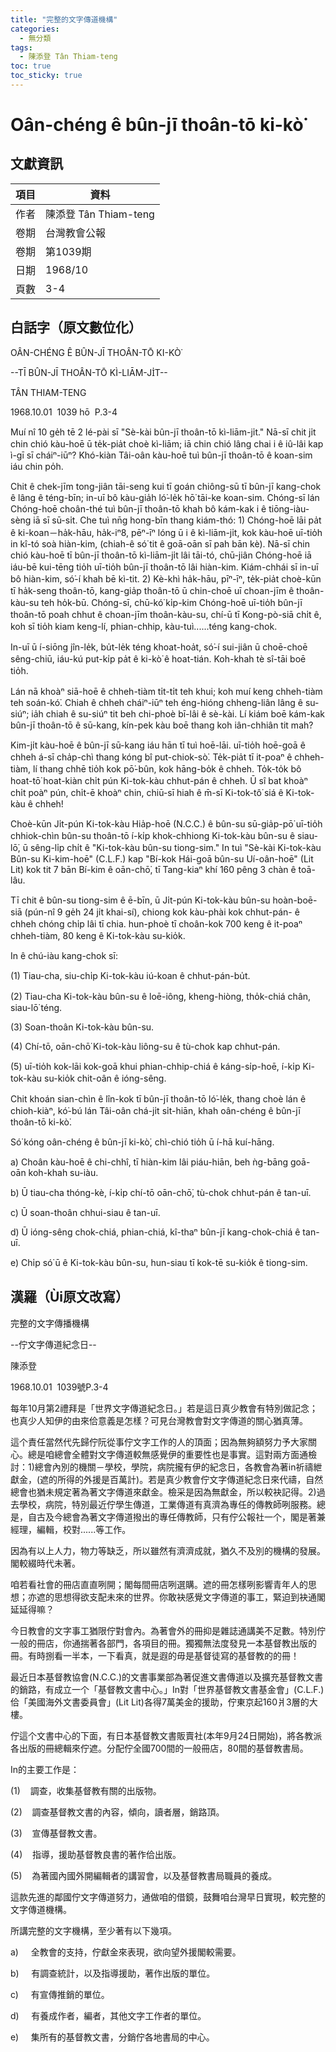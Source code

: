 ```yaml
---
title: "完整的文字傳道機構"
categories:
  - 無分類
tags:
  - 陳添登 Tân Thiam-teng
toc: true
toc_sticky: true
---
```


# Oân-chéng ê bûn-jī thoân-tō ki-kò͘

## 文獻資訊

| 項目 | 資料 |
|---|---|
| 作者 | 陳添登 Tân Thiam-teng |
| 卷期 | 台灣教會公報 |
| 卷期 | 第1039期 |
| 日期 | 1968/10 |
| 頁數 | 3-4 |

## 白話字（原文數位化）

OÂN-CHÉNG Ê BÛN-JĪ THOÂN-TŌ KI-KÒ͘

--TĪ BÛN-JĪ THOÂN-TŌ KÌ-LIĀM-JI̍T--

TÂN THIAM-TENG

1968.10.01  1039 hō  P.3-4

Muí nî 10 ge̍h tē 2 lé-pài sī "Sè-kài bûn-jī thoân-tō kì-liām-ji̍t." Nā-sī chit ji̍t chin chió kàu-hoē ū te̍k-pia̍t choè kì-liām; iā chin chió lâng chai i ê iû-lâi kap ì-gī sī cháiⁿ-iūⁿ? Khó-kiàn Tâi-oân kàu-hoē tuì bûn-jī thoân-tō ê koan-sim iáu chin po̍h.

Chit ê chek-jīm tong-jiân tāi-seng kui tī goán chiông-sū tī bûn-jī kang-chok ê lâng ê téng-bīn; in-uī bô kàu-gia̍h ló͘-le̍k hō͘ tāi-ke koan-sim. Chóng-sī lán Chóng-hoē choân-thé tuì bûn-jī thoân-tō khah bô kám-kak i ê tiōng-iàu-sèng iā sī sū-si̍t. Che tuì nn̄g hong-bīn thang kiám-thó: 1) Chóng-hoē lāi pa̍t ê ki-koan－ha̍k-hāu, ha̍k-iⁿ8, pēⁿ-īⁿ lóng ū i ê kì-liām-ji̍t, kok kàu-hoē uī-tio̍h in kî-tó soà hiàn-kim, (chiah-ê só͘ tit ê goā-oān sī pah bān kè). Nā-sī chin chió kàu-hoē tī bûn-jī thoân-tō kì-liām-ji̍t lâi tāi-tó, chū-jiân Chóng-hoē iā iáu-bē kui-tēng tio̍h uī-tio̍h bûn-jī thoân-tō lâi hiàn-kim. Kiám-chhái sī in-uī bô hiàn-kim, só͘-í khah bē kì-tit. 2) Kè-khì ha̍k-hāu, pīⁿ-īⁿ, te̍k-pia̍t choè-kūn tī ha̍k-seng thoân-tō, kang-gia̍p thoân-tō ū chin-choē uī choan-jīm ê thoân-kàu-su teh ho̍k-bū. Chóng-sī, chū-kó͘ ki̍p-kim Chóng-hoē uī-tio̍h bûn-jī thoân-tō poah chhut ê choan-jīm thoân-kàu-su, chí-ū tī Kong-pò-siā chi̍t ê, koh sī tio̍h kiam keng-lí, phian-chhip, kàu-tuì......téng kang-chok.

In-uī ū í-siōng jîn-le̍k, bu̍t-le̍k téng khoat-hoa̍t, só͘-í sui-jiân ū choē-choē sêng-chiū, iáu-kú put-ki̍p pa̍t ê ki-kò͘ ê hoat-tián. Koh-khah tè sî-tāi boē tio̍h.

Lán nā khoàⁿ siā-hoē ê chheh-tiàm ti̍t-ti̍t teh khui; koh muí keng chheh-tiàm teh soán-kó͘. Chiah ê chheh cháiⁿ-iūⁿ teh éng-hióng chheng-liân lâng ê su-siúⁿ; ia̍h chiah ê su-siúⁿ tit beh chi-phoè bī-lâi ê sè-kài. Lí kiám boē kám-kak bûn-jī thoân-tō ê sū-kang, kín-pek kàu boē thang koh iân-chhiân tit mah?

Kim-ji̍t kàu-hoē ê bûn-jī sū-kang iáu hān tī tuì hoē-lāi. uī-tio̍h hoē-goā ê chheh á-sī cha̍p-chì thang kóng bî put-chiok-sò͘. Te̍k-pia̍t tī it-poaⁿ ê chheh-tiàm, lí thang chhē tio̍h kok pō͘-bûn, kok hāng-bo̍k ê chheh. To̍k-to̍k bô hoat-tō͘ hoat-kiàn chi̍t pún Ki-tok-kàu chhut-pán ê chheh. Ū sî bat khoàⁿ chi̍t poàⁿ pún, chi̍t-ē khoàⁿ chin, chiū-sī hiah ê m̄-sī Ki-tok-tô͘ siá ê Ki-tok-kàu ê chheh!

Choè-kūn Ji̍t-pún Ki-tok-kàu Hia̍p-hoē (N.C.C.) ê bûn-su sū-gia̍p-pō͘ uī-tio̍h chhiok-chìn bûn-su thoân-tō í-ki̍p khok-chhiong Ki-tok-kàu bûn-su ê siau-lō͘, ū sêng-li̍p chi̍t ê "Ki-tok-kàu bûn-su tiong-sim." In tuì "Sè-kài Ki-tok-kàu Bûn-su Ki-kim-hoē" (C.L.F.) kap "Bí-kok Hái-goā bûn-su Uí-oân-hoē" (Lit Lit) kok tit 7 bān Bí-kim ê oān-chō͘, tī Tang-kiaⁿ khí 160 pêng 3 chàn ê toā-lâu.

Tī chit ê bûn-su tiong-sim ê ē-bīn, ū Ji̍t-pún Ki-tok-kàu bûn-su hoàn-boē-siā (pún-nî 9 ge̍h 24 ji̍t khai-sí), chiong kok kàu-phài kok chhut-pán- ê chheh chóng chi̍p lâi tī chia. hun-phoè tī choân-kok 700 keng ê it-poaⁿ chheh-tiàm, 80 keng ê Ki-tok-kàu su-kio̍k.

In ê chú-iàu kang-chok sī:

(1) Tiau-cha, siu-chi̍p Ki-tok-kàu iú-koan ê chhut-pán-bu̍t.

(2) Tiau-cha Ki-tok-kàu bûn-su ê loē-iông, kheng-hiòng, tho̍k-chiá chân, siau-lō͘ téng.

(3) Soan-thoân Ki-tok-kàu bûn-su.

(4) Chí-tō, oān-chō͘ Ki-tok-kàu liông-su ê tù-chok kap chhut-pán.

(5) uī-tio̍h kok-lāi kok-goā khui phian-chhip-chiá ê káng-si̍p-hoē, í-ki̍p Ki-tok-kàu su-kio̍k chit-oân ê ióng-sêng.

Chit khoán sian-chìn ê lîn-kok tī bûn-jī thoân-tō ló͘-le̍k, thang choè lán ê chioh-kiàⁿ, kó͘-bú lán Tâi-oân chá-ji̍t si̍t-hiān, khah oân-chéng ê bûn-jī thoân-tō ki-kò͘.

Só͘ kóng oân-chéng ê bûn-jī ki-kò͘, chì-chió tio̍h ū í-hā kuí-hāng.

a) Choân kàu-hoē ê chi-chhî, tī hiàn-kim lâi piáu-hiān, beh ǹg-bāng goā-oān koh-khah su-iàu.

b) Ū tiau-cha thóng-kè, í-ki̍p chí-tō oān-chō͘, tù-chok chhut-pán ê tan-uī.

c) Ū soan-thoân chhui-siau ê tan-uī.

d) Ū ióng-sêng chok-chiá, phian-chiá, kî-thaⁿ bûn-jī kang-chok-chiá ê tan-uī.

e) Chi̍p só͘ ū ê Ki-tok-kàu bûn-su, hun-siau tī kok-tē su-kio̍k ê tiong-sim.

## 漢羅（Ùi原文改寫）

完整的文字傳播機構

--佇文字傳道紀念日--

陳添登

1968.10.01  1039號P.3-4

每年10月第2禮拜是「世界文字傳道紀念日。」若是這日真少教會有特別做記念；也真少人知伊的由來佮意義是怎樣？可見台灣教會對文字傳道的關心猶真薄。

這个責任當然代先歸佇阮從事佇文字工作的人的頂面；因為無夠額努力予大家關心。總是咱總會全體對文字傳道較無感覺伊的重要性也是事實。這對兩方面通檢討：1)總會內別的機關－學校，學院，病院攏有伊的紀念日，各教會為著in祈禱紲獻金，(遮的所得的外援是百萬計)。若是真少教會佇文字傳道紀念日來代禱，自然總會也猶未規定著為著文字傳道來獻金。檢采是因為無獻金，所以較袂記得。2)過去學校，病院，特別最近佇學生傳道，工業傳道有真濟為專任的傳教師咧服務。總是，自古及今總會為著文字傳道撥出的專任傳教師，只有佇公報社一个，閣是著兼經理，編輯，校對......等工作。

因為有以上人力，物力等缺乏，所以雖然有濟濟成就，猶久不及別的機構的發展。閣較綴時代未著。

咱若看社會的冊店直直咧開；閣每間冊店咧選購。遮的冊怎樣咧影響青年人的思想；亦遮的思想得欲支配未來的世界。你敢袂感覺文字傳道的事工，緊迫到袂通閣延延得嘛？

今日教會的文字事工猶限佇對會內。為著會外的冊抑是雜誌通講美不足數。特別佇一般的冊店，你通揣著各部門，各項目的冊。獨獨無法度發見一本基督教出版的冊。有時捌看一半本，一下看真，就是遐的毋是基督徒寫的基督教的的冊！

最近日本基督教協會(N.C.C.)的文書事業部為著促進文書傳道以及擴充基督教文書的銷路，有成立一个「基督教文書中心。」In對「世界基督教文書基金會」(C.L.F.)佮「美國海外文書委員會」(Lit Lit)各得7萬美金的援助，佇東京起160爿3層的大樓。

佇這个文書中心的下面，有日本基督教文書販賣社(本年9月24日開始)，將各教派各出版的冊總輯來佇遮。分配佇全國700間的一般冊店，80間的基督教書局。

In的主要工作是：

(1)    調查，收集基督教有關的出版物。

(2)    調查基督教文書的內容，傾向，讀者層，銷路頂。

(3)    宣傳基督教文書。

(4)    指導，援助基督教良書的著作佮出版。

(5)    為著國內國外開編輯者的講習會，以及基督教書局職員的養成。

這款先進的鄰國佇文字傳道努力，通做咱的借鏡，鼓舞咱台灣早日實現，較完整的文字傳道機構。

所講完整的文字機構，至少著有以下幾項。

a)     全教會的支持，佇獻金來表現，欲向望外援閣較需要。

b)     有調查統計，以及指導援助，著作出版的單位。

c)     有宣傳推銷的單位。

d)     有養成作者，編者，其他文字工作者的單位。

e)     集所有的基督教文書，分銷佇各地書局的中心。
